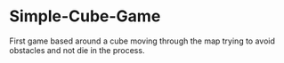 # Simple-Cube-Game
First game based around a cube moving through the map trying to avoid obstacles and not die in the process.
